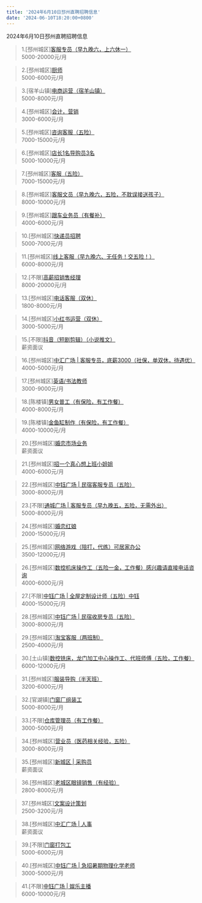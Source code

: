 ```yaml
---
title: '2024年6月10日邳州直聘招聘信息'
date: '2024-06-10T18:20:00+0800'
---
```

2024年6月10日邳州直聘招聘信息
<!--more-->
>1.[邳州城区][客服专员（早九晚六，上六休一）](https://www.pizhouzhipin.com/job/32301)<br>
>5000-20000元/月

>2.[邳州城区][厨师](https://www.pizhouzhipin.com/job/33064)<br>
>5000-6000元/月

>3.[宿羊山镇][电商运营（宿羊山镇）](https://www.pizhouzhipin.com/job/33926)<br>
>5000-8000元/月

>4.[邳州城区][会计，营销](https://www.pizhouzhipin.com/job/35652)<br>
>3000-6000元/月

>5.[邳州城区][咨询客服（五险）](https://www.pizhouzhipin.com/job/34244)<br>
>7000-15000元/月

>6.[邳州城区][店长1名导购员3名](https://www.pizhouzhipin.com/job/35826)<br>
>5000-10000元/月

>7.[邳州城区][客服（五险）](https://www.pizhouzhipin.com/job/32958)<br>
>7000-15000元/月

>8.[邳州城区][客服文员（早九晚六，五险，不耽误接送孩子）](https://www.pizhouzhipin.com/job/33925)<br>
>8000-10000元/月

>9.[邳州城区][跟车业务员（有餐补）](https://www.pizhouzhipin.com/job/32711)<br>
>4000-6000元/月

>10.[邳州城区][快递员招聘](https://www.pizhouzhipin.com/job/34561)<br>
>5000-7000元/月

>11.[邳州城区][线上客服（早九晚六、无任务！交五险！）](https://www.pizhouzhipin.com/job/33892)<br>
>6000-8000元/月

>12.[不限][高薪招销售经理](https://www.pizhouzhipin.com/job/25256)<br>
>8000-20000元/月

>13.[邳州城区][电话客服（双休）](https://www.pizhouzhipin.com/job/29207)<br>
>1800-8000元/月

>14.[邳州城区][小红书运营（双休）](https://www.pizhouzhipin.com/job/34891)<br>
>3000-5000元/月

>15.[不限][抖音（短剧剪辑）（小说推文）](https://www.pizhouzhipin.com/job/34175)<br>
>薪资面议

>16.[邳州城区][中汇广场 | 客服专员，底薪3000（社保，单双休，待遇优）](https://www.pizhouzhipin.com/job/35428)<br>
>4000-5000元/月

>17.[邳州城区][英语/书法教师](https://www.pizhouzhipin.com/job/33143)<br>
>3000-9000元/月

>18.[陈楼镇][男女普工（有保险，有工作餐）](https://www.pizhouzhipin.com/job/35664)<br>
>4000-8000元/月

>19.[陈楼镇][金鱼缸制作（有保险，有工作餐）](https://www.pizhouzhipin.com/job/35667)<br>
>4000-10000元/月

>20.[邳州城区][婚恋市场业务](https://www.pizhouzhipin.com/job/35792)<br>
>薪资面议

>21.[邳州城区][招一个真心想上班小姐姐](https://www.pizhouzhipin.com/job/33135)<br>
>4000-6000元/月

>22.[邳州城区][中钰广场 | 民宿客服专员（五险）](https://www.pizhouzhipin.com/job/28307)<br>
>3000-8000元/月

>23.[不限][通城广场 | 客服专员（早九晚五，五险，无需外出）](https://www.pizhouzhipin.com/job/35088)<br>
>5000-8000元/月

>24.[邳州城区][婚恋红娘](https://www.pizhouzhipin.com/job/35791)<br>
>2000-15000元/月

>25.[邳州城区][网络游戏（陪打，代练）可居家办公](https://www.pizhouzhipin.com/job/35145)<br>
>3500-12000元/月

>26.[邳州城区][数控机床操作工（五险一金，工作餐）感兴趣请直接电话咨询](https://www.pizhouzhipin.com/job/27221)<br>
>4000-6000元/月

>27.[不限][中钰广场 | 全屋定制设计师（五险）中钰](https://www.pizhouzhipin.com/job/34343)<br>
>4000-15000元/月

>28.[邳州城区][中钰广场 | 民宿收房专员（五险）](https://www.pizhouzhipin.com/job/28333)<br>
>3000-8000元/月

>29.[邳州城区][淘宝客服（两班制）](https://www.pizhouzhipin.com/job/26020)<br>
>2500-4000元/月

>30.[土山镇][数控铣床，龙门加工中心操作工、代班师傅（五险，工作餐）](https://www.pizhouzhipin.com/job/34952)<br>
>6000-12000元/月

>31.[邳州城区][服装导购（半天班）](https://www.pizhouzhipin.com/job/32267)<br>
>3200-6000元/月

>32.[官湖镇][门窗厂组装工](https://www.pizhouzhipin.com/job/21776)<br>
>5000-8000元/月

>33.[不限][仓库管理员（有工作餐）](https://www.pizhouzhipin.com/job/28773)<br>
>3000-5000元/月

>34.[邳州城区][营业员（医药相关经验，五险）](https://www.pizhouzhipin.com/job/8040)<br>
>3000-8000元/月

>35.[邳州城区][新城区 | 采购员](https://www.pizhouzhipin.com/job/35820)<br>
>薪资面议

>36.[邳州城区][老城区眼镜销售（有经验）](https://www.pizhouzhipin.com/job/32163)<br>
>2800-8000元/月

>37.[邳州城区][文案设计策划](https://www.pizhouzhipin.com/job/35806)<br>
>2500-3200元/月

>38.[邳州城区][中汇广场 | 人事](https://www.pizhouzhipin.com/job/35508)<br>
>薪资面议

>39.[不限][门窗打包工](https://www.pizhouzhipin.com/job/21245)<br>
>5000-6000元/月

>40.[邳州城区][中钰广场 | 急招暑期物理化学老师](https://www.pizhouzhipin.com/job/35819)<br>
>3000-5000元/月

>41.[不限][中钰广场 | 娱乐主播](https://www.pizhouzhipin.com/job/35668)<br>
>6000-10000元/月

